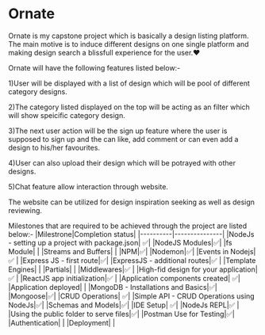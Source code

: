 # Ornate

Ornate is my capstone project which is basically a design listing platform. The main motive is to induce different designs on one single platform and making design search a blissfull experience for the user.❤️

Ornate will have the following features listed below:-

1)User will be displayed with a list of design which will be pool of different category designs.

2)The category listed displayed on the top will be acting as an filter which will show speicific category design.

3)The next user action will be the sign up feature where the user is supposed to sign up and the can like, add comment or can even add a design to his/her favourites.

4)User can also upload their design which will be potrayed with other designs.

5)Chat feature allow interaction through website.

The website can be utilized for design inspiration seeking as well as design reviewing.

Milestones that are required to be achieved through the project are listed below:-
|Milestrone|Completion status|
|----------|---------------|
|NodeJs - setting up a project with package.json| ✅|
|NodeJS Modules|✅|
|fs Module| |
|Streams and Buffers| |
|NPM|✅|
|Nodemon|✅|
|Events in Nodejs|✅ |
|Express JS - first route|✅|
|ExpressJS - additional routes|✅ |
|Template Engines| |
|Partials| |
|Middlewares|✅ |
|High-fid design for your application|✅ |
|ReactJS app initialization|✅ |
|Application components created| ✅|
|Application deployed| |
|MongoDB - Installations and Basics|✅|
|Mongoose|✅|
|CRUD Operations| ✅|
|Simple API - CRUD Operations using NodeJs|✅|
|Schemas and Models|✅|
|IDE Setup| ✅|
|NodeJs REPL|✅ |
|Using the public folder to serve files|✅|
|Postman Use for Testing|✅|
|Authentication| |
|Deployment| |
